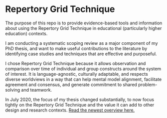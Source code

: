 # Repertory Grid Technique
The purpose of this repo is to provide evidence-based tools and information about using the Repertory Grid Technique in educational (particularly higher education) contexts.

I am conducting a systematic scoping review as a major component of my PhD thesis, and want to make useful contributions to the literature by identifying case studies and techniques that are effective and purposeful.

I chose Repertory Grid Technique because it allows observation and comparison over time of individual and group constructs around the system of interest. It is language-agnostic, culturally adaptable, and respects diverse worldviews in a way that can help mental model alignment, facilitate agreement and consensus, and generate commitment to shared problem-solving and teamwork.

In July 2020, the focus of my thesis changed substantially, to now focus tightly on the Repertory Grid Technique and the value it can add to other design and research contexts. [Read the newest overview here.](https://github.sydney.edu.au/crli/repgrid/blob/master/chapters/105_outline_v4.pdf)

